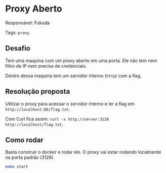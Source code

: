 # Proxy Aberto

Responsável: Fukuda

Tags: `proxy`

## Desafio

Tem uma maquina com um proxy aberto em uma porta. Ele não tem nem filtro de IP nem precisa de credenciais.

Dentro dessa maquina tem um servidor interno (`http`) com a flag.

## Resolução proposta

Utilizar o proxy para acessar o servidor interno e ler a flag em `http://localhost:80/flag.txt`.

Com Curl fica assim: `curl -x http://server:3128 http://localhost/flag.txt`.

## Como rodar

Basta construir o docker e rodar ele. O proxy vai estar rodando localmente na porta padrão (3128).

```bash
make start
```
